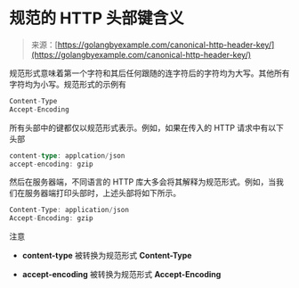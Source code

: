 <!--yml

分类：未分类

日期：2024-10-13 06:31:38

-->

# 规范的 HTTP 头部键含义

> 来源：[https://golangbyexample.com/canonical-http-header-key/](https://golangbyexample.com/canonical-http-header-key/)

规范形式意味着第一个字符和其后任何跟随的连字符后的字符均为大写。其他所有字符均为小写。规范形式的示例有

```go
Content-Type
Accept-Encoding
```

所有头部中的键都仅以规范形式表示。例如，如果在传入的 HTTP 请求中有以下头部

```go
content-type: applcation/json
accept-encoding: gzip
```

然后在服务器端，不同语言的 HTTP 库大多会将其解释为规范形式。例如，当我们在服务器端打印头部时，上述头部将如下所示。

```go
Content-Type: application/json
Accept-Encoding: gzip
```

注意

+   **content-type** 被转换为规范形式 **Content-Type**

+   **accept-encoding** 被转换为规范形式 **Accept-Encoding**
